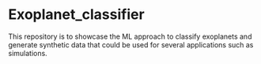 # Exoplanet_classifier
This repository is to showcase the ML approach to classify exoplanets and generate synthetic data that could be used for several applications such as simulations.
